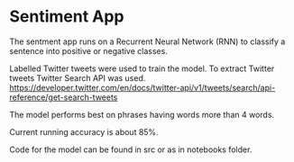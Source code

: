 # Sentiment App
The sentment app runs on a Recurrent Neural Network (RNN) to classify a sentence into positive or negative classes.

Labelled Twitter tweets were used to train the model. 
    To extract Twitter tweets Twitter Search API was used. 
    https://developer.twitter.com/en/docs/twitter-api/v1/tweets/search/api-reference/get-search-tweets

The model performs best on phrases having words more than 4 words.

Current running accuracy is about 85%.

Code for the model can be found in src or as in notebooks folder.

